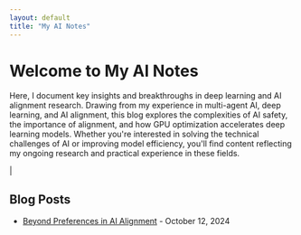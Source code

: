 ```yaml
---
layout: default
title: "My AI Notes"
---
```


# Welcome to My AI Notes

Here, I document key insights and breakthroughs in deep learning and AI alignment research. Drawing from my experience in multi-agent AI, deep learning, and AI alignment, this blog explores the complexities of AI safety, the importance of alignment, and how GPU optimization accelerates deep learning models. Whether you're interested in solving the technical challenges of AI or improving model efficiency, you'll find content reflecting my ongoing research and practical experience in these fields.

<!-- Meta information for reading time and visit count -->
<div class="meta-info">
  <span id="estimated-reading-time"></span> | 
  <span id="visit-count"></span>
</div>

## Blog Posts

<ul>
  <li><a href="https://sprasadhpy.github.io/myAInotes/2024-10-09.html">Beyond Preferences in AI Alignment</a> - October 12, 2024 </li>
</ul>
